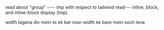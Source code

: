 read about "group" ---- imp with respect to tailwind
read--- inline, block, and inline-block display (imp)

width lagana div mein to ek bar max-width ke bare mein soch lena
